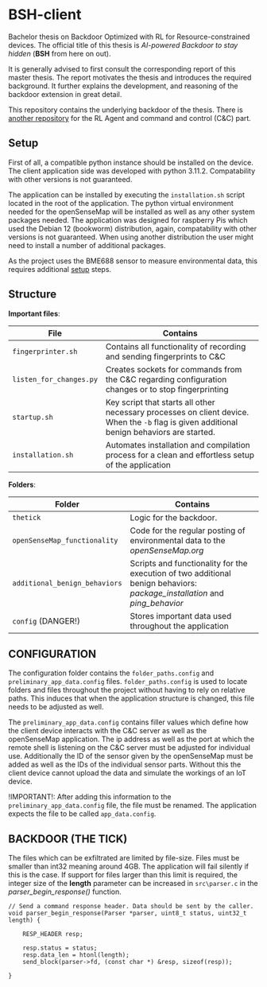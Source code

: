 # BSH-client

Bachelor thesis on Backdoor Optimized with RL for Resource-constrained devices.
The official title of this thesis is *AI-powered Backdoor to stay hidden* (**BSH** from here on out).

It is generally advised to first consult the corresponding report of this master thesis. The report motivates the thesis
and introduces the required background. It further explains the development, and reasoning of the backdoor extension in
great detail.

This repository contains the underlying backdoor of the thesis. There
is [another repository](https://github.com/pr-120/BSH-server) for the RL Agent and command and control (C&C) part.

## Setup

First of all, a compatible python instance should be installed on the device. The client application side was developed
with python 3.11.2. Compatability with other versions is not guaranteed.

The application can be installed by executing the `installation.sh` script located in the root of the application. The
python virtual environment needed for the openSenseMap will be installed as well as any other system packages needed.
The application was designed for raspberry Pis which used the Debian 12 (bookworm) distribution, again, compatability
with other versions is not guaranteed. When using another distribution the user might need to install a number of
additional packages.

As the project uses the BME688 sensor to measure environmental data, this requires
additional [setup](waveshare.com/wiki/BME680_Environmental_Sensor#Python) steps.


## Structure

**Important files**:

| File                    | Contains                                                                                                                                    |
|-------------------------|---------------------------------------------------------------------------------------------------------------------------------------------|
| `fingerprinter.sh`      | Contains all functionality of recording and sending fingerprints to C&C                                                                     |
| `listen_for_changes.py` | Creates sockets for commands from the C&C regarding configuration changes or to stop fingerprinting                                         |
| `startup.sh`            | Key script that starts all other necessary processes on client device. When the `-b` flag is given additional benign behaviors are started. |
| `installation.sh`       | Automates installation and compilation process for a clean and effortless setup of the application                                          |

**Folders**:

| Folder                        | Contains                                                                                                                   |
|-------------------------------|----------------------------------------------------------------------------------------------------------------------------|
| `thetick`                     | Logic for the backdoor.                                                                                                    |
| `openSenseMap_functionality`  | Code for the regular posting of environmental data to the *openSenseMap.org*                                               |
| `additional_benign_behaviors` | Scripts and functionality for the execution of two additional benign behaviors: *package_installation* and *ping_behavior* |
| `config` (DANGER!)            | Stores important data used throughout the application                                                                      |

## CONFIGURATION

The configuration folder contains the `folder_paths.config` and `preliminary_app_data.config` files.
`folder_paths.config` is used to locate folders and files throughout the project without having to rely on relative
paths. This induces that when the application structure is changed, this file needs to be adjusted as well.

The `preliminary_app_data.config` contains filler values which define how the client device interacts with the C&C
server as well as the openSenseMap application. The ip address as well as the port at which the remote shell is
listening on the C&C server must be adjusted for individual use. Additionally the ID of the sensor given by the
openSenseMap must be added as well as the IDs of the individual sensor parts. Without this the client device cannot
upload the data and simulate the workings of an IoT device.

!IMPORTANT!: After adding this information to the `preliminary_app_data.config` file, the file must be renamed. The
application expects the file to be called `app_data.config`.

## BACKDOOR (THE TICK)

The files which can be exfiltrated are limited by file-size. Files
must be smaller than int32 meaning around 4GB. The application will fail silently if this is the case. If support for
files larger than this limit is required, the integer size
of the **length** parameter can be increased in `src\parser.c` in the *parser_begin_response()* function.

    // Send a command response header. Data should be sent by the caller.
    void parser_begin_response(Parser *parser, uint8_t status, uint32_t length) {
        
        RESP_HEADER resp;
    
        resp.status = status;
        resp.data_len = htonl(length);
        send_block(parser->fd, (const char *) &resp, sizeof(resp));

    }
